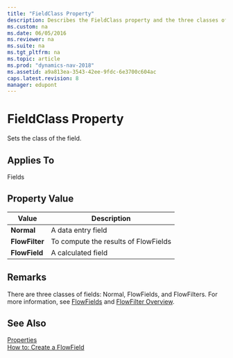 ```yaml
---
title: "FieldClass Property"
description: Describes the FieldClass property and the three classes of fields Normal, FlowFields, and FlowFilters. 
ms.custom: na
ms.date: 06/05/2016
ms.reviewer: na
ms.suite: na
ms.tgt_pltfrm: na
ms.topic: article
ms.prod: "dynamics-nav-2018"
ms.assetid: a9a813ea-3543-42ee-9fdc-6e3700c604ac
caps.latest.revision: 8
manager: edupont
---
```

# FieldClass Property
Sets the class of the field.  
  
## Applies To  
 Fields  
  
## Property Value  
  
|**Value**|**Description**|  
|---------------|---------------------|  
|**Normal**|A data entry field|  
|**FlowFilter**|To compute the results of FlowFields|  
|**FlowField**|A calculated field|  
  
## Remarks  
 There are three classes of fields: Normal, FlowFields, and FlowFilters. For more information, see [FlowFields](FlowFields.md) and [FlowFilter Overview](FlowFilter-Overview.md).  
  
## See Also  
 [Properties](Properties.md)   
 [How to: Create a FlowField](How-to--Create-a-FlowField.md)